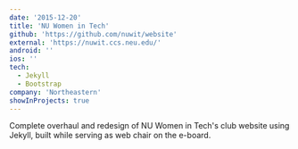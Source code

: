 ```yaml
---
date: '2015-12-20'
title: 'NU Women in Tech'
github: 'https://github.com/nuwit/website'
external: 'https://nuwit.ccs.neu.edu/'
android: ''
ios: ''
tech:
  - Jekyll
  - Bootstrap
company: 'Northeastern'
showInProjects: true
---
```


Complete overhaul and redesign of NU Women in Tech's club website using Jekyll, built while serving as web chair on the e-board.
